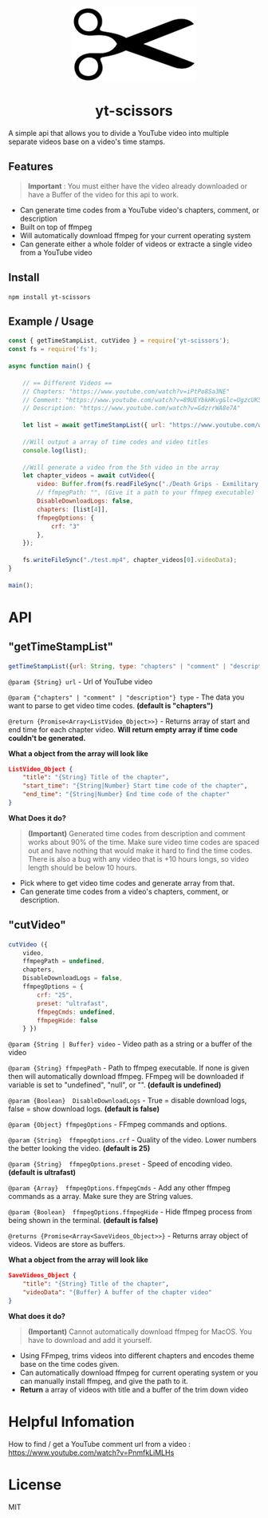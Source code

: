 <p align="center">
    <img src="./assets/1280px-Scissors_icon_black.svg.png" height="150">
</p>

<h1 align="center">yt-scissors</h1>


A simple api that allows you to divide a YouTube video into multiple separate videos base on a video's time stamps.


## Features

> **Important** : You must either have the video already downloaded or have a Buffer of the video for this api to work.

- Can generate time codes from a YouTube video's chapters, comment, or description
- Built on top of ffmpeg
- Will automatically download ffmpeg for your current operating system
- Can generate either a whole folder of videos or extracte a single video from a YouTube video 


## Install

```console 
npm install yt-scissors
```

## Example / Usage

```js
const { getTimeStampList, cutVideo } = require('yt-scissors');
const fs = require('fs');

async function main() {

    // == Different Videos == 
    // Chapters: "https://www.youtube.com/watch?v=iPtPo8Sa3NE"
    // Comment: "https://www.youtube.com/watch?v=89UEYbkHKvg&lc=UgzcUK560Nm4FAxF8-d4AaABAg"
    // Description: "https://www.youtube.com/watch?v=GdzrrWA8e7A"

    let list = await getTimeStampList({ url: "https://www.youtube.com/watch?v=iPtPo8Sa3NE", type: "chapters" });
    
    //Will output a array of time codes and video titles
    console.log(list);

    //Will generate a video from the 5th video in the array
    let chapter_videos = await cutVideo({
        video: Buffer.from(fs.readFileSync("./Death Grips - Exmilitary [Full Mixtape].mp4")),
        // ffmpegPath: "", (Give it a path to your ffmpeg executable)
        DisableDownloadLogs: false,
        chapters: [list[4]],
        ffmpegOptions: {
            crf: "3"
        },
    });

    fs.writeFileSync("./test.mp4", chapter_videos[0].videoData);
}

main();
```


# API

"getTimeStampList" 
------------------

```js
getTimeStampList({url: String, type: "chapters" | "comment" | "description" })
```

`@param {String} url` - Url of YouTube video

`@param {"chapters" | "comment" | "description"} type` - The data you want to parse to get video time codes. **(default is "chapters")**

`@return {Promise<Array<ListVideo_Object>>}` - Returns array of start and end time for each chapter video. **Will return empty array if time code couldn't be generated.**


**What a object from the array will look like** 

```json
ListVideo_Object {
    "title": "{String} Title of the chapter",
    "start_time": "{String|Number} Start time code of the chapter",
    "end_time": "{String|Number} End time code of the chapter"
}
```

**What Does it do?**

> **(Important)** Generated time codes from description and comment works about 90% of the time. Make sure video time codes are spaced out and have nothing that would make it hard to find the time codes. There is also a bug with any video that is +10 hours longs, so video length should be below 10 hours.

* Pick where to get video time codes and generate array from that.
* Can generate time codes from a video's chapters, comment, or description.


"cutVideo"
----------

```js
cutVideo ({
    video,
    ffmpegPath = undefined,
    chapters,
    DisableDownloadLogs = false,
    ffmpegOptions = {
        crf: "25",
        preset: "ultrafast",
        ffmpegCmds: undefined,
        ffmpegHide: false
    } })
```

`@param {String | Buffer} video` - Video path as a string or a buffer of the video

`@param {String} ffmpegPath` - Path to ffmpeg executable. If none is given then will automatically download ffmpeg. FFmpeg will be downloaded if variable is set to "undefined", "null", or  "". **(default is undefined)**

`@param {Boolean}  DisableDownloadLogs` - True = disable download logs, false = show download logs. **(default is false)**

`@param {Object} ffmpegOptions` - FFmpeg commands and options.

`@param {String}  ffmpegOptions.crf` - Quality of the video. Lower numbers the better looking the video. **(default is 25)**

`@param {String}  ffmpegOptions.preset` - Speed of encoding video. **(default is ultrafast)**

`@param {Array}  ffmpegOptions.ffmpegCmds` - Add any other ffmpeg commands as a array. Make sure they are String values.

`@param {Boolean}  ffmpegOptions.ffmpegHide` - Hide ffmpeg process from being shown in the terminal. **(default is false)**

`@returns {Promise<Array<SaveVideos_Object>>}` - Returns array object of videos. Videos are store as buffers.


**What a object from the array will look like** 

```json
SaveVideos_Object {
    "title": "{String} Title of the chapter",
    "videoData": "{Buffer} A buffer of the chapter video"
}
```


**What does it do?**

> **(Important)** Cannot automatically download ffmpeg for MacOS. You have to download and add it yourself.

* Using FFmpeg, trims videos into different chapters and encodes theme base on the time codes given.
* Can automatically download ffmpeg for current operating system or you can manually install ffmpeg, and give the path to it.
* **Return** a array of videos with title and a buffer of the trim down video


# Helpful Infomation

How to find / get a YouTube comment url from a video : https://www.youtube.com/watch?v=PnmfkLiMLHs


# License
MIT
